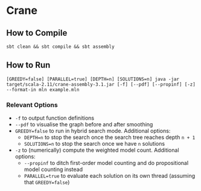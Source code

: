 # Crane

## How to Compile

```
sbt clean && sbt compile && sbt assembly
```

## How to Run

```
[GREEDY=false] [PARALLEL=true] [DEPTH=n] [SOLUTIONS=n] java -jar target/scala-2.11/crane-assembly-3.1.jar [-f] [--pdf] [--propinf] [-z] --format-in mln example.mln
```

### Relevant Options
* `-f` to output function definitions
* `--pdf` to visualise the graph before and after smoothing
* `GREEDY=false` to run in hybrid search mode. Additional options:
  * `DEPTH=n` to stop the search once the search tree reaches depth `n + 1`
  * `SOLUTIONS=n` to stop the search once we have `n` solutions
* `-z` to (numerically) compute the weighted model count. Additional options:
  * `--propinf` to ditch first-order model counting and do propositional model counting instead
  * `PARALLEL=true` to evaluate each solution on its own thread (assuming that `GREEDY=false`)
